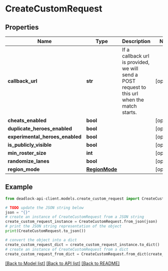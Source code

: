# CreateCustomRequest


## Properties

Name | Type | Description | Notes
------------ | ------------- | ------------- | -------------
**callback_url** | **str** | If a callback url is provided, we will send a POST request to this url when the match starts. | [optional] 
**cheats_enabled** | **bool** |  | [optional] 
**duplicate_heroes_enabled** | **bool** |  | [optional] 
**experimental_heroes_enabled** | **bool** |  | [optional] 
**is_publicly_visible** | **bool** |  | [optional] 
**min_roster_size** | **int** |  | [optional] 
**randomize_lanes** | **bool** |  | [optional] 
**region_mode** | [**RegionMode**](RegionMode.md) |  | [optional] 

## Example

```python
from deadlock-api-client.models.create_custom_request import CreateCustomRequest

# TODO update the JSON string below
json = "{}"
# create an instance of CreateCustomRequest from a JSON string
create_custom_request_instance = CreateCustomRequest.from_json(json)
# print the JSON string representation of the object
print(CreateCustomRequest.to_json())

# convert the object into a dict
create_custom_request_dict = create_custom_request_instance.to_dict()
# create an instance of CreateCustomRequest from a dict
create_custom_request_from_dict = CreateCustomRequest.from_dict(create_custom_request_dict)
```
[[Back to Model list]](../README.md#documentation-for-models) [[Back to API list]](../README.md#documentation-for-api-endpoints) [[Back to README]](../README.md)


